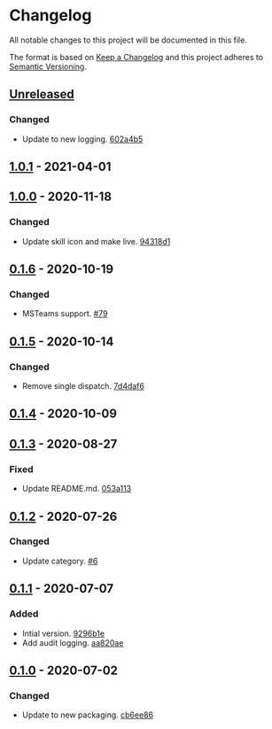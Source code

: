 # Changelog

All notable changes to this project will be documented in this file.

The format is based on [Keep a Changelog](http://keepachangelog.com/)
and this project adheres to [Semantic Versioning](http://semver.org/).

## [Unreleased](https://github.com/atomist-skills/auto-link-channel-skill/compare/1.0.1...HEAD)

### Changed

-   Update to new logging. [602a4b5](https://github.com/atomist-skills/auto-link-channel-skill/commit/602a4b543cf4b55a6f6022ae4ec411a00632e080)

## [1.0.1](https://github.com/atomist-skills/auto-link-channel-skill/compare/1.0.0...1.0.1) - 2021-04-01

## [1.0.0](https://github.com/atomist-skills/auto-link-channel-skill/compare/0.1.6...1.0.0) - 2020-11-18

### Changed

-   Update skill icon and make live. [94318d1](https://github.com/atomist-skills/auto-link-channel-skill/commit/94318d171228abdcb0f8cc2c550b4ef59558c2ff)

## [0.1.6](https://github.com/atomist-skills/auto-link-channel-skill/compare/0.1.5...0.1.6) - 2020-10-19

### Changed

-   MSTeams support. [#79](https://github.com/atomist-skills/auto-link-channel-skill/issues/79)

## [0.1.5](https://github.com/atomist-skills/auto-link-channel-skill/compare/0.1.4...0.1.5) - 2020-10-14

### Changed

-   Remove single dispatch. [7d4daf6](https://github.com/atomist-skills/auto-link-channel-skill/commit/7d4daf6781ae316fc38c25e492a4db2709a1462c)

## [0.1.4](https://github.com/atomist-skills/auto-link-channel-skill/compare/0.1.3...0.1.4) - 2020-10-09

## [0.1.3](https://github.com/atomist-skills/auto-link-channel-skill/compare/0.1.2...0.1.3) - 2020-08-27

### Fixed

-   Update README.md. [053a113](https://github.com/atomist-skills/auto-link-channel-skill/commit/053a1130a5f8d381ea750a9f95da853614eae80b)

## [0.1.2](https://github.com/atomist-skills/auto-link-channel-skill/compare/0.1.1...0.1.2) - 2020-07-26

### Changed

-   Update category. [#6](https://github.com/atomist-skills/auto-link-channel-skill/issues/6)

## [0.1.1](https://github.com/atomist-skills/auto-link-channel-skill/compare/0.1.0...0.1.1) - 2020-07-07

### Added

-   Intial version. [9296b1e](https://github.com/atomist-skills/auto-link-channel-skill/commit/9296b1ef9c262b9cfb8cceb21349dca823cbace8)
-   Add audit logging. [aa820ae](https://github.com/atomist-skills/auto-link-channel-skill/commit/aa820ae377a9811358fd9eb8467b9477db2c1b3c)

## [0.1.0](https://github.com/atomist-skills/auto-link-channel-skill/tree/0.1.0) - 2020-07-02

### Changed

-   Update to new packaging. [cb6ee86](https://github.com/atomist-skills/auto-link-channel-skill/commit/cb6ee868fabde6d8e5ebddc12a798bdbf5d389f8)
